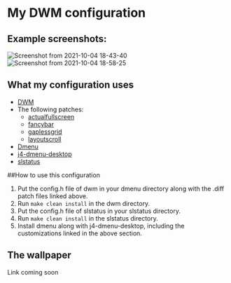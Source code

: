 # My DWM configuration

## Example screenshots:
![Screenshot from 2021-10-04 18-43-40](https://user-images.githubusercontent.com/60475104/135884651-1757a170-4c4c-47a8-a7ea-f093b5d1a5f3.png)
![Screenshot from 2021-10-04 18-58-25](https://user-images.githubusercontent.com/60475104/135884676-833527c8-57be-4de7-9991-65aea88f122e.png)

## What my configuration uses
- [DWM](https://dwm.suckless.org/)
- The following patches:
  - [actualfullscreen](https://dwm.suckless.org/patches/actualfullscreen/)
  - [fancybar](https://dwm.suckless.org/patches/fancybar/) 
  - [gaplessgrid](https://dwm.suckless.org/patches/gaplessgrid/)
  - [layoutscroll](https://dwm.suckless.org/patches/layoutscroll/)
 - [Dmenu](https://tools.suckless.org/dmenu/)
 - [j4-dmenu-desktop](https://github.com/enkore/j4-dmenu-desktop (modified in the way I outline in my SpectrWM config's README: https://github.com/ottop/spectrwmconfig/blob/main/README.md))
 - [slstatus](https://tools.suckless.org/slstatus/)

##How to use this configuration
1. Put the config.h file of dwm in your dmenu directory along with the .diff patch files linked above. 
2. Run ```make clean install``` in the dwm directory.
3. Put the config.h file of slstatus in your slstatus directory.
4. Run ```make clean install``` in the slstatus directory.
5. Install dmenu along with j4-dmenu-desktop, including the customizations linked in the above section.

## The wallpaper
Link coming soon
